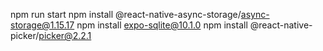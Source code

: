 npm run start
npm install @react-native-async-storage/async-storage@1.15.17
npm install expo-sqlite@10.1.0
npm install @react-native-picker/picker@2.2.1
